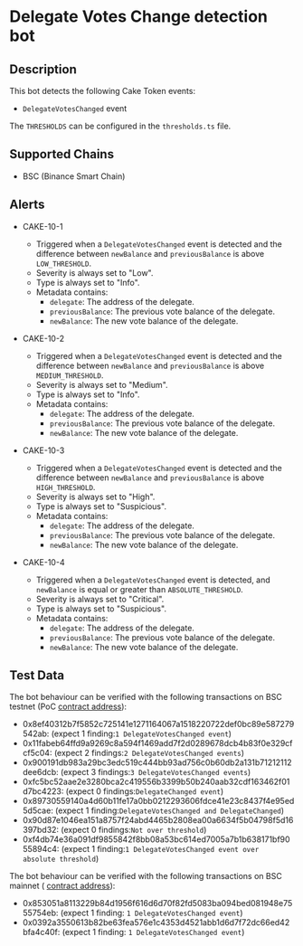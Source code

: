 # Delegate Votes Change detection bot

## Description

This bot detects the following Cake Token events:
- `DelegateVotesChanged` event

The `THRESHOLDS` can be configured in the `thresholds.ts` file.

## Supported Chains

- BSC (Binance Smart Chain)

## Alerts
- CAKE-10-1
  - Triggered when a `DelegateVotesChanged` event is detected and the difference between `newBalance` and `previousBalance` is above `LOW_THRESHOLD`.
  - Severity is always set to "Low".
  - Type is always set to "Info".
  - Metadata contains:
    - `delegate`: The address of the delegate.
    - `previousBalance`: The previous vote balance of the delegate.
    - `newBalance`: The new vote balance of the delegate.

- CAKE-10-2
  - Triggered when a `DelegateVotesChanged` event is detected and the difference between `newBalance` and `previousBalance` is above `MEDIUM_THRESHOLD`.
  - Severity is always set to "Medium".
  - Type is always set to "Info".
  - Metadata contains:
    - `delegate`: The address of the delegate.
    - `previousBalance`: The previous vote balance of the delegate.
    - `newBalance`: The new vote balance of the delegate.

- CAKE-10-3
  - Triggered when a `DelegateVotesChanged` event is detected and the difference between `newBalance` and `previousBalance` is above `HIGH_THRESHOLD`.
  - Severity is always set to "High".
  - Type is always set to "Suspicious".
  - Metadata contains:
    - `delegate`: The address of the delegate.
    - `previousBalance`: The previous vote balance of the delegate.
    - `newBalance`: The new vote balance of the delegate.

- CAKE-10-4
  - Triggered when a `DelegateVotesChanged` event is detected, and `newBalance` is equal or greater than `ABSOLUTE_THRESHOLD`.
  - Severity is always set to "Critical".
  - Type is always set to "Suspicious".
  - Metadata contains:
    - `delegate`: The address of the delegate.
    - `previousBalance`: The previous vote balance of the delegate.
    - `newBalance`: The new vote balance of the delegate.

## Test Data

The bot behaviour can be verified with the following transactions on BSC testnet (PoC [contract address](https://testnet.bscscan.com/address/0xecd485df69906De0684Ecc71c4eB08d96337c468)):

  - 0x8ef40312b7f5852c725141e1271164067a1518220722def0bc89e587279542ab: (expect 1 finding:`1 DelegateVotesChanged event`) 
  - 0x11fabeb64ffd9a9269c8a594f1469add7f2d0289678dcb4b83f0e329cfcf5c04: (expect 2 findings:`2 DelegateVotesChanged events`)
  - 0x900191db983a29bc3edc519c444bb93ad756c0b60db2a131b71212112dee6dcb: (expect 3 findings:`3 DelegateVotesChanged events`)
  - 0xfc5bc52aae2e3280bca2c419556b3399b50b240aab32cdf163462f01d7bc4223: (expect 0 findings:`DelegateChanged event`)
  - 0x89730559140a4d60b11fe17a0bb0212293606fdce41e23c8437f4e95ed5d5cae: (expect 1 finding:`DelegateVotesChanged and DelegateChanged`)
  - 0x90d87e1046ea151a8757f24abd4465b2808ea00a6634f5b04798f5d16397bd32: (expect 0 findings:`Not over threshold`)
  - 0xf4db74e36a091df9855842f8bb08a53bc614ed7005a7b1b638171bf9055894c4: (expect 1 finding:`1 DelegateVotesChanged event over absolute threshold`)

The bot behaviour can be verified with the following transactions on BSC mainnet ( [contract address](https://bscscan.com/address/0x0e09fabb73bd3ade0a17ecc321fd13a19e81ce82)):

- 0x853051a8113229b84d1956f616d6d70f82fd5083ba094bed081948e7555754eb: (expect 1 finding: `1 DelegateVotesChanged event`)
- 0x0392a3550613b82be63fea576e1c4353d4521abb1d6d7f72dc66ed42bfa4c40f: (expect 1 finding: `1 DelegateVotesChanged event`)